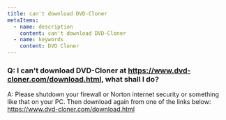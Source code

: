 ```yaml
---
title: can't download DVD-Cloner
metaItems:
  - name: description
    content: can't download DVD-Cloner
  - name: keywords
    content: DVD Cloner
---
```


### Q: I can't download DVD-Cloner at https://www.dvd-cloner.com/download.html, what shall I do?

A:
Please shutdown your firewall or Norton internet security or something like that on your PC. Then download again from one of the links below:
https://www.dvd-cloner.com/download.html